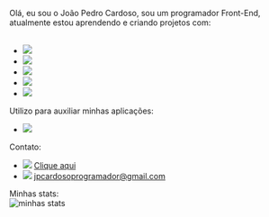 Olá, eu sou o João Pedro Cardoso, sou um programador Front-End, atualmente estou aprendendo e criando projetos com:
<br>
<br>
- <img src="https://img.shields.io/badge/Python-3776AB?style=for-the-badge&logo=python&logoColor=white">
- <img src="https://img.shields.io/badge/C-00599C?style=for-the-badge&logo=c&logoColor=white">
- <img src="https://img.shields.io/badge/JavaScript-323330?style=for-the-badge&logo=javascript&logoColor=F7DF1E">
- <img src="https://img.shields.io/badge/HTML5-E34F26?style=for-the-badge&logo=html5&logoColor=white">
- <img src="https://img.shields.io/badge/CSS3-1572B6?style=for-the-badge&logo=css3&logoColor=white">
Utilizo para auxiliar minhas aplicações:
- <img src="https://img.shields.io/badge/GitHub-100000?style=for-the-badge&logo=github&logoColor=white">
Contato:
- <img src="https://img.shields.io/badge/LinkedIn-0077B5?style=for-the-badge&logo=linkedin&logoColor=white"> <a href="https://www.linkedin.com/in/joao-pedro-cardoso-fernandes/" target="-blank">Clique aqui </a>
- <img src="https://img.shields.io/badge/Gmail-D14836?style=for-the-badge&logo=gmail&logoColor=white"> jpcardosoprogramador@gmail.com

Minhas stats:
<br>
![minhas stats](https://github-readme-stats.vercel.app/api?username=jpcardoso03&show_icons=true&theme=radical)
